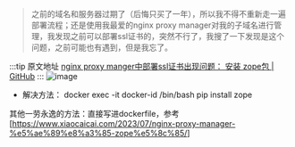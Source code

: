 > 之前的域名和服务器过期了（后悔只买了一年），所以我不得不重新走一遍部署流程；还是使用我最爱的nginx proxy manager对我的子域名进行管理，我发现之前可以部署ssl证书的，突然不行了，我搜了一下发现是这个问题，之前可能也有遇到，但是我忘了。

  :::tip 原文地址
  [nginx proxy manger中部署ssl证书出现问题： 安装 zope包 | GitHub](https://github.com/jynba/jynba.github.io/issues/36)
  :::
  ![image](https://github.com/jynba/jynba.github.io/assets/75623303/93597679-b751-4805-ad48-212aec65bf03)

- 解决方法：
docker exec -it docker-id /bin/bash 
pip install zope

其他一劳永逸的方法：直接写进dockerfile，参考[https://www.xiaocaicai.com/2023/07/nginx-proxy-manager-%e5%ae%89%e8%a3%85-zope%e5%8c%85/]
